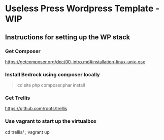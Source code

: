 # Useless Press Wordpress Template - WIP

## Instructions for setting up the WP stack

### Get Composer
https://getcomposer.org/doc/00-intro.md#installation-linux-unix-osx

### Install Bedrock using composer locally
> cd site
> php composer.phar install

### Get Trellis
https://github.com/roots/trellis

### Use vagrant to start up the virtualbox
cd trellis/ ; vagrant up
